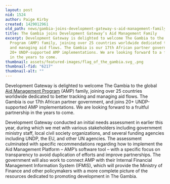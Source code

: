 ```yaml
---
layout: post
nid: 1524
author: Paige Kirby
created: 1429012961
old_path: news/gambia-joins-development-gateway-s-aid-management-family
title: The Gambia joins Development Gateway’s Aid Management Family
excerpt: Development Gateway is delighted to welcome The Gambia to the global Aid Management
  Program (AMP) family, joining over 25 countries worldwide dedicated to better tracking
  and managing aid flows. The Gambia is our 17th African partner government, and joins
  20+ UNDP-supported AMP implementations. We are looking forward to a fruitful partnership
  in the years to come.
thumbnail: assets/featured-images/flag_of_the_gambia.svg_.png
thumbnail-fid: "6217"
thumbnail-alt: ""
---
```


Development Gateway is delighted to welcome The Gambia to the global [Aid Management Program](/programs/aid-management-program) (AMP) family, joining over 25 countries worldwide dedicated to better tracking and managing aid flows. The Gambia is our 17th African partner government, and joins 20+ UNDP-supported AMP implementations. We are looking forward to a fruitful partnership in the years to come.

Development Gateway conducted an initial needs assessment in earlier this year, during which we met with various stakeholders including government ministry staff, local civil society organizations, and several funding agencies including UNDP, the EU, and other UN agencies. The assessment culminated with specific recommendations regarding how to implement the Aid Management Platform – AMP’s software tool – with a specific focus on transparency to avoid duplication of efforts and improve partnerships. The government will also work to connect AMP with their Internal Financial Management Information System (IFMIS), which will provide the Ministry of Finance and other policymakers with a more complete picture of the resources dedicated to promoting development in The Gambia.

